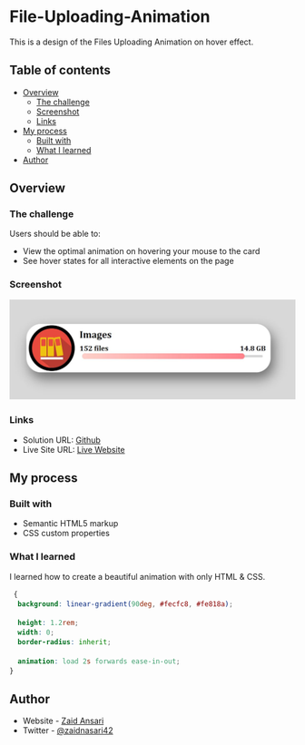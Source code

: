 # File-Uploading-Animation


This is a design of the Files Uploading Animation on hover effect.

## Table of contents

- [Overview](#overview)
  - [The challenge](#the-challenge)
  - [Screenshot](#screenshot)
  - [Links](#links)
- [My process](#my-process)
  - [Built with](#built-with)
  - [What I learned](#what-i-learned)
- [Author](#author)

## Overview

### The challenge

Users should be able to:

- View the optimal animation on hovering your mouse to the card
- See hover states for all interactive elements on the page

### Screenshot

![](Capture.JPG)

### Links

- Solution URL: [Github](https://github.com/zaidansari42/File-Uploading-Animation/)
- Live Site URL: [Live Website](https://zaidansari42.github.io/File-Uploading-Animation/)

## My process

### Built with

- Semantic HTML5 markup
- CSS custom properties

### What I learned

I learned how to create a beautiful animation with only HTML & CSS.

```css
 {
  background: linear-gradient(90deg, #fecfc8, #fe818a);

  height: 1.2rem;
  width: 0;
  border-radius: inherit;

  animation: load 2s forwards ease-in-out;
}
```

## Author

- Website - [Zaid Ansari](https://github.com/zaidansari42/)
- Twitter - [@zaidnasari42](https://www.twitter.com/zaidnasari42)
